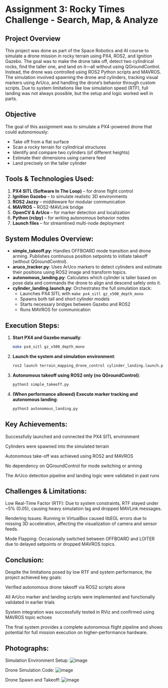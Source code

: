 # Assignment 3: Rocky Times Challenge - Search, Map, & Analyze
## Project Overview
This project was done as part of the Space Robotics and AI course to simulate a drone mission in rocky terrain using PX4, ROS2, and Ignition Gazebo. The goal was to make the drone take off, detect two cylindrical rocks, find the taller one, and land on it—all without using QGroundControl. Instead, the drone was controlled using ROS2 Python scripts and MAVROS. The simulation involved spawning the drone and cylinders, tracking visual markers using ArUco, and handling the drone’s behavior through custom scripts. Due to system limitations like low simulation speed (RTF), full landing was not always possible, but the setup and logic worked well in parts.

## Objective
The goal of this assignment was to simulate a PX4-powered drone that could autonomously:
- Take off from a flat surface
- Scan a rocky terrain for cylindrical structures
- Identify and compare two cylinders (of different heights)
- Estimate their dimensions using camera feed
- Land precisely on the taller cylinder

## Tools & Technologies Used:
1. **PX4 SITL (Software In The Loop)** – for drone flight control
2. **Ignition Gazebo** – to simulate realistic 3D environments
3. **ROS2 Jazzy** – middleware for modular communication
4. **MAVROS** – ROS2-MAVLink bridge
5. **OpenCV & ArUco** – for marker detection and localization
6. **Python (rclpy)** – for writing autonomous behavior nodes
7. **Launch files** – for streamlined multi-node deployment

## System Modules Overview:
- **simple_takeoff.py**: Handles OFFBOARD mode transition and drone arming. Publishes continuous position setpoints to initiate takeoff (without QGroundControl).
- **aruco_tracker.py**: Uses ArUco markers to detect cylinders and estimate their positions using ROS2 image and transform topics.
- **autonomous_landing.py**: Calculates which cylinder is taller based on pose data and commands the drone to align and descend safely onto it.
- **cylinder_landing.launch.py**: Orchestrates the full simulation stack:
  - Launches PX4 SITL with `make px4_sitl gz_x500_depth_mono`
  - Spawns both tall and short cylinder models
  - Starts necessary bridges between Gazebo and ROS2
  - Runs MAVROS for communication

## Execution Steps:
1. **Start PX4 and Gazebo manually**:
   ```bash
   make px4_sitl gz_x500_depth_mono
2. **Launch the system and simulation environment**:
   ```bash
   ros2 launch terrain_mapping_drone_control cylinder_landing.launch.py
3. **Autonomous takeoff using ROS2 only (no QGroundControl)**:
   ```bash
   python3 simple_takeoff.py
4. **(When performance allowed) Execute marker tracking and autonomous landing**:
   ```bash
   python3 autonomous_landing.py
## Key Achievements:
 Successfully launched and connected the PX4 SITL environment

Cylinders were spawned into the simulated terrain

Autonomous take-off was achieved using ROS2 and MAVROS

No dependency on QGroundControl for mode switching or arming

The ArUco detection pipeline and landing logic were validated in past runs

## Challenges & Limitations:
Low Real-Time Factor (RTF): Due to system constraints, RTF stayed under ~5% (0.05), causing heavy simulation lag and dropped MAVLink messages.

Rendering Issues: Running in VirtualBox caused libEGL errors due to missing 3D acceleration, affecting the visualization of camera and sensor feeds.

Mode Flapping: Occasionally switched between OFFBOARD and LOITER due to delayed setpoints or dropped MAVROS topics.

## Conclusion:
Despite the limitations posed by low RTF and system performance, the project achieved key goals:

Verified autonomous drone takeoff via ROS2 scripts alone

All ArUco marker and landing scripts were implemented and functionally validated in earlier trials

System integration was successfully tested in RViz and confirmed using MAVROS topic echoes

The final system provides a complete autonomous flight pipeline and shows potential for full mission execution on higher-performance hardware.

## Photographs:
Simulation Environment Setup: ![image](https://github.com/user-attachments/assets/7ca2c9d7-0dfa-44b3-b10d-8e6c3ec6e02d)


Drone Simulation Code: ![image](https://github.com/user-attachments/assets/77d2efe2-fd8b-47fb-9952-f956b4b6313d)


Drone Spawn and Takeoff: ![image](https://github.com/user-attachments/assets/f34beffc-2c51-4d8b-b60d-f1c6bf5c5f92)


